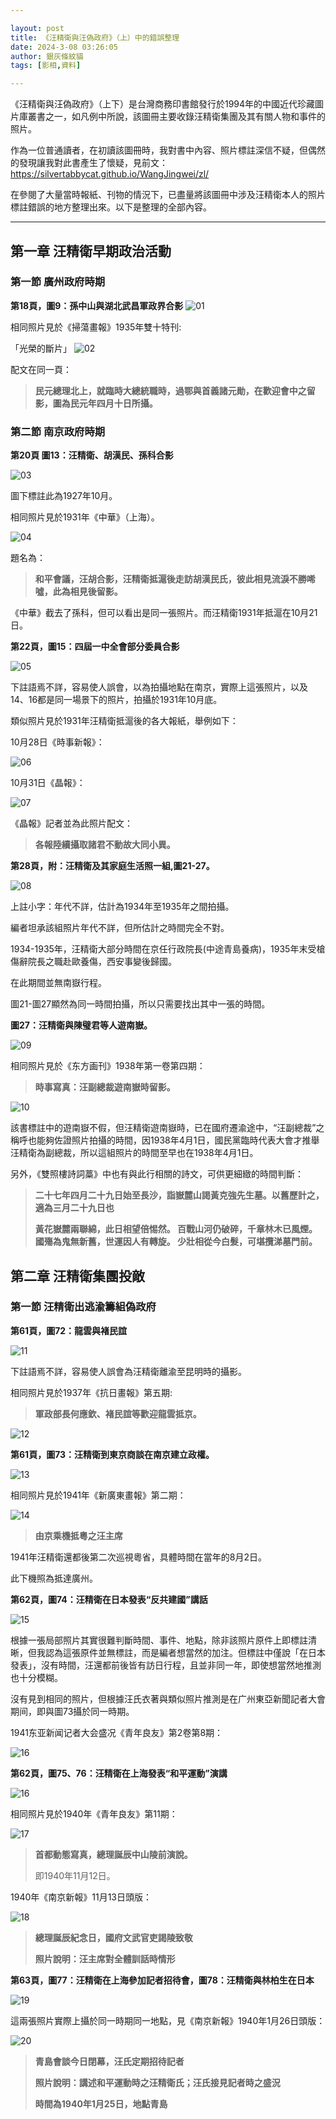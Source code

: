 ```yaml
---

layout: post
title: 《汪精衛與汪偽政府》（上）中的錯誤整理
date: 2024-3-08 03:26:05
author: 銀灰條紋貓
tags: [影相,資料]

---
```


《汪精衛與汪偽政府》（上下）是台灣商務印書館發行於1994年的中國近代珍藏圖片庫叢書之一，如凡例中所說，該圖冊主要收錄汪精衛集團及其有關人物和事件的照片。

作為一位普通讀者，在初讀該圖冊時，我對書中內容、照片標註深信不疑，但偶然的發現讓我對此書產生了懷疑，見前文：<https://silvertabbycat.github.io/WangJingwei/zl/> 

在參閱了大量當時報紙、刊物的情況下，已盡量將該圖冊中涉及汪精衛本人的照片標註錯誤的地方整理出來。以下是整理的全部內容。

* * *


## 第一章 汪精衛早期政治活動

### 第一節 廣州政府時期

**第18頁，圖9：孫中山與湖北武昌軍政界合影**
![01](https://s2.loli.net/2024/03/08/l2gvcUSmnDFxqEG.png)

相同照片見於《掃蕩畫報》1935年雙十特刊:

「光榮的斷片」
![02](https://s2.loli.net/2024/03/08/MnjdNEoWbYLGXO1.png)

配文在同一頁：

>**民元總理北上，就臨時大總統職時，過鄂與首義諸元勛，在歡迎會中之留影，圖為民元年四月十日所攝。**

### 第二節 南京政府時期

**第20頁 圖13：汪精衛、胡漢民、孫科合影**

![03](https://s2.loli.net/2024/03/08/wzMu4UIbEDJdngh.png)

圖下標註此為1927年10月。

相同照片見於1931年《中華》（上海）。

![04](https://s2.loli.net/2024/03/08/Vx3aCKqAbPOp1Fu.png)

題名為：
>**和平會議，汪胡合影，汪精衛抵滬後走訪胡漢民氏，彼此相見流淚不勝唏噓，此為相見後留影。**

《中華》截去了孫科，但可以看出是同一張照片。而汪精衛1931年抵滬在10月21日。

**第22頁，圖15：四屆一中全會部分委員合影**

![05](https://s2.loli.net/2024/03/08/2MFOem6ZEIYBVzK.png)

下註語焉不詳，容易使人誤會，以為拍攝地點在南京，實際上這張照片，以及14、16都是同一場景下的照片，拍攝於1931年10月底。

類似照片見於1931年汪精衛抵滬後的各大報紙，舉例如下：

10月28日《時事新報》：

![06](https://s2.loli.net/2024/03/08/enYwElLaoPf3tIS.jpg)

10月31日《晶報》：

![07](https://s2.loli.net/2024/03/08/65s7TVIKCztbBDM.jpg)

《晶報》記者並為此照片配文：

>**各報陸續攝取諸君不動故大同小異。**

**第28頁，附：汪精衛及其家庭生活照一組,圖21-27。**

![08](https://s2.loli.net/2024/03/08/VSOIzXop1sxKMme.jpg)

上註小字：年代不詳，估計為1934年至1935年之間拍攝。

編者坦承該組照片年代不詳，但所估計之時間完全不對。

1934-1935年，汪精衛大部分時間在京任行政院長(中途青島養病)，1935年末受槍傷辭院長之職赴歐養傷，西安事變後歸國。

在此期間並無南嶽行程。

圖21-圖27顯然為同一時間拍攝，所以只需要找出其中一張的時間。

**圖27：汪精衛與陳璧君等人遊南嶽。**

![09](https://s2.loli.net/2024/03/08/7JwgBKMTaUNsGpR.jpg)

相同照片見於《东方画刊》1938年第一卷第四期：

>**時事寫真：汪副總裁遊南嶽時留影。**

![10](https://s2.loli.net/2024/03/08/yg1MzmEoad3Nkvh.jpg)

該書標註中的遊南嶽不假，但汪精衛遊南嶽時，已在國府遷渝途中，“汪副總裁”之稱呼也能夠佐證照片拍攝的時間，因1938年4月1日，國民黨臨時代表大會才推舉汪精衛為副總裁，所以這組照片的時間至早也在1938年4月1日。

另外，《雙照樓詩詞藁》中也有與此行相關的詩文，可供更細緻的時間判斷：

>**二十七年四月二十九日始至長沙，詣嶽麓山謁黃克強先生墓。以舊歷計之，適為三月二十九日也**
>
>**黃花嶽麓兩聯綿，此日相望倍惕然。
>百戰山河仍破碎，千章林木已風煙。
>國殤為鬼無新舊，世運因人有轉旋。
>少壯相從今白髮，可堪攬涕墓門前。**



## 第二章 汪精衛集團投敵

### 第一節 汪精衛出逃渝籌組偽政府

**第61頁，圖72：龍雲與褚民誼**

![11](https://s2.loli.net/2024/03/08/EAjmRS1iM7GDTWe.png)

下註語焉不詳，容易使人誤會為汪精衛離渝至昆明時的攝影。

相同照片見於1937年《抗日畫報》第五期:

>**軍政部長何應欽、褚民誼等歡迎龍雲抵京。**

![12](https://s2.loli.net/2024/03/08/K1LT2pwWSbPOaNe.jpg)


**第61頁，圖73：汪精衛到東京商談在南京建立政權。**

![13](https://s2.loli.net/2024/03/08/toCBLnW31H5s7Mv.png)

相同照片見於1941年《新廣東畫報》第二期：

![14](https://s2.loli.net/2024/03/09/1MxVBdNmbsacLIG.jpg)

>**由京乘機抵粵之汪主席**

1941年汪精衛還都後第二次巡視粵省，具體時間在當年的8月2日。

此下機照為抵達廣州。

**第62頁，圖74：汪精衛在日本發表“反共建國”講話**

![15](https://s2.loli.net/2024/03/08/kcKUQPHfLEY8zD2.png)


根據一張局部照片其實很難判斷時間、事件、地點，除非該照片原件上即標註清晰，但我認為這張原件並無標註，而是編者想當然的加注。但標註中僅說「在日本發表」，沒有時間，汪還都前後皆有訪日行程，且並非同一年，即使想當然地推測也十分模糊。

沒有見到相同的照片，但根據汪氏衣著與類似照片推測是在广州東亞新聞記者大會期间，即與圖73攝於同一時期。

1941东亚新闻记者大会盛况《青年良友》第2卷第8期：

![16](https://s2.loli.net/2024/03/10/bciQYGmJgyhFXj3.png)


**第62頁，圖75、76：汪精衛在上海發表“和平運動”演講**

![16](https://s2.loli.net/2024/03/08/UjrvkPFadVcz4NY.png)

相同照片見於1940年《青年良友》第11期：

![17](https://s2.loli.net/2024/03/10/1lNpHvYoKJZz2hU.png)

>**首都動態寫真，總理誕辰中山陵前演說。**
>
>即1940年11月12日。

1940年《南京新報》11月13日頭版：

![18](https://s2.loli.net/2024/03/10/nl3XLi6O4CF9WRr.jpg)

>**總理誕辰紀念日，國府文武官吏謁陵致敬**
>
>**照片說明：汪主席對全體訓話時情形**


**第63頁，圖77：汪精衛在上海參加記者招待會，圖78：汪精衛與林柏生在日本**

![19](https://s2.loli.net/2024/03/08/WdwxoVUQfAceay7.png)

這兩張照片實際上攝於同一時期同一地點，見《南京新報》1940年1月26日頭版：

![20](https://s2.loli.net/2024/03/10/uylT4OxDSCrpAHV.jpg)

>**青島會談今日閉幕，汪氏定期招待記者**
>
>**照片說明：講述和平運動時之汪精衛氏；汪氏接見記者時之盛況**
>
>**時間為1940年1月25日，地點青島**



















